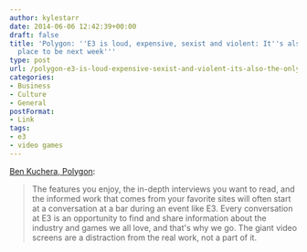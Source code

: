 ```yaml
---
author: kylestarr
date: 2014-06-06 12:42:39+00:00
draft: false
title: 'Polygon: ''E3 is loud, expensive, sexist and violent: It''s also the only
  place to be next week'''
type: post
url: /polygon-e3-is-loud-expensive-sexist-and-violent-its-also-the-only-place-to-be-next-week/
categories:
- Business
- Culture
- General
postFormat:
- Link
tags:
- e3
- video games
---
```


[Ben Kuchera, Polygon](http://www.polygon.com/2014/6/5/5782670/e3-Sony-microsoft-nintendo-news-planning):


<blockquote>The features you enjoy, the in-depth interviews you want to read, and the informed work that comes from your favorite sites will often start at a conversation at a bar during an event like E3. Every conversation at E3 is an opportunity to find and share information about the industry and games we all love, and that's why we go. The giant video screens are a distraction from the real work, not a part of it.</blockquote>
